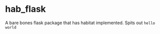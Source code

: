 hab_flask
===============================

A bare bones flask package that has habitat implemented. Spits out `hello world`
